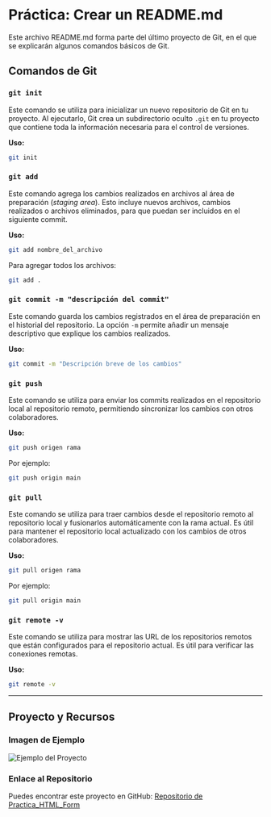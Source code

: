# Práctica: Crear un README.md

Este archivo README.md forma parte del último proyecto de Git, en el que se explicarán algunos comandos básicos de Git.

## Comandos de Git

### `git init`
Este comando se utiliza para inicializar un nuevo repositorio de Git en tu proyecto. Al ejecutarlo, Git crea un subdirectorio oculto `.git` en tu proyecto que contiene toda la información necesaria para el control de versiones.

**Uso:**
```bash
git init
```

### `git add`
Este comando agrega los cambios realizados en archivos al área de preparación (*staging area*). Esto incluye nuevos archivos, cambios realizados o archivos eliminados, para que puedan ser incluidos en el siguiente commit.

**Uso:**
```bash
git add nombre_del_archivo
```
Para agregar todos los archivos:
```bash
git add .
```

### `git commit -m "descripción del commit"`
Este comando guarda los cambios registrados en el área de preparación en el historial del repositorio. La opción `-m` permite añadir un mensaje descriptivo que explique los cambios realizados.

**Uso:**
```bash
git commit -m "Descripción breve de los cambios"
```

### `git push`
Este comando se utiliza para enviar los commits realizados en el repositorio local al repositorio remoto, permitiendo sincronizar los cambios con otros colaboradores.

**Uso:**
```bash
git push origen rama
```
Por ejemplo:
```bash
git push origin main
```

### `git pull`
Este comando se utiliza para traer cambios desde el repositorio remoto al repositorio local y fusionarlos automáticamente con la rama actual. Es útil para mantener el repositorio local actualizado con los cambios de otros colaboradores.

**Uso:**
```bash
git pull origen rama
```
Por ejemplo:
```bash
git pull origin main
```

### `git remote -v`
Este comando se utiliza para mostrar las URL de los repositorios remotos que están configurados para el repositorio actual. Es útil para verificar las conexiones remotas.

**Uso:**
```bash
git remote -v
```

---

## Proyecto y Recursos

### Imagen de Ejemplo
![Ejemplo del Proyecto](https://via.placeholder.com/800x400 "Imagen de Ejemplo")

### Enlace al Repositorio
Puedes encontrar este proyecto en GitHub: [Repositorio de Practica_HTML_Form](https://github.com/Raccoon0G/Practica_HTML_Form)